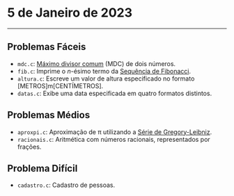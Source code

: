 # 5 de Janeiro de 2023

---

## Problemas Fáceis

- `mdc.c`: [Máximo divisor comum](https://en.wikipedia.org/wiki/Greatest_common_divisor) (MDC) de dois números.
- `fib.c`: Imprime o *n*-ésimo termo da [Sequência de Fibonacci](https://en.wikipedia.org/wiki/Fibonacci_sequence).
- `altura.c`: Escreve um valor de altura especificado no formato [METROS]m[CENTÍMETROS].
- `datas.c`: Exibe uma data especificada em quatro formatos distintos.

## Problemas Médios

- `aproxpi.c`: Aproximação de π utilizando a [Série de Gregory-Leibniz](https://crypto.stanford.edu/pbc/notes/pi/glseries.html).
- `racionais.c`: Aritmética com números racionais, representados por frações.

## Problema Difícil

- `cadastro.c`: Cadastro de pessoas.
